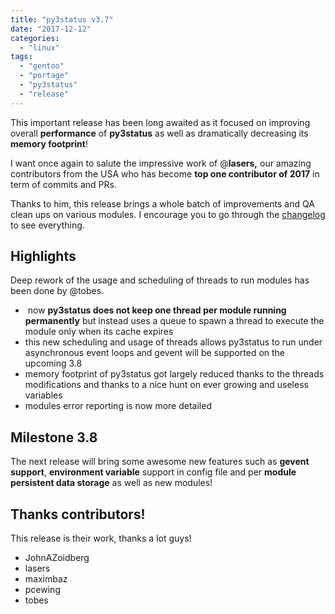 ```yaml
---
title: "py3status v3.7"
date: "2017-12-12"
categories: 
  - "linux"
tags: 
  - "gentoo"
  - "portage"
  - "py3status"
  - "release"
---
```


This important release has been long awaited as it focused on improving overall **performance** of **py3status** as well as dramatically decreasing its **memory footprint**!

I want once again to salute the impressive work of @**lasers,** our amazing contributors from the USA who has become **top one contributor of 2017** in term of commits and PRs.

Thanks to him, this release brings a whole batch of improvements and QA clean ups on various modules. I encourage you to go through the [changelog](https://github.com/ultrabug/py3status/blob/master/CHANGELOG) to see everything.

## Highlights

Deep rework of the usage and scheduling of threads to run modules has been done by @tobes.

-  now **py3status does not keep one thread per module running permanently** but instead uses a queue to spawn a thread to execute the module only when its cache expires
- this new scheduling and usage of threads allows py3status to run under asynchronous event loops and gevent will be supported on the upcoming 3.8
- memory footprint of py3status got largely reduced thanks to the threads modifications and thanks to a nice hunt on ever growing and useless variables
- modules error reporting is now more detailed

## Milestone 3.8

The next release will bring some awesome new features such as **gevent support**, **environment variable** support in config file and per **module persistent data storage** as well as new modules!

## Thanks contributors!

This release is their work, thanks a lot guys!

- JohnAZoidberg
- lasers
- maximbaz
- pcewing
- tobes

